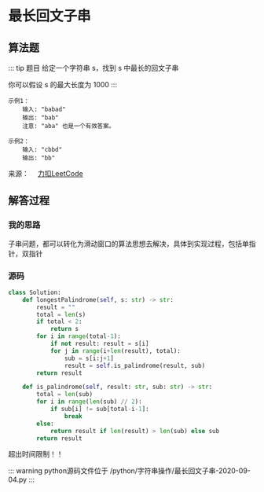 # 最长回文子串

## 算法题

::: tip 题目
给定一个字符串 s，找到 s 中最长的回文子串

你可以假设 s 的最大长度为 1000
:::

~~~
示例1：
    输入: "babad"
    输出: "bab"
    注意: "aba" 也是一个有效答案。
~~~

~~~
示例2：
    输入: "cbbd"
    输出: "bb"
~~~

来源：&emsp; [力扣LeetCode](https://leetcode-cn.com/leetbook/read/array-and-string/conm7/)

## 解答过程

### 我的思路
子串问题，都可以转化为滑动窗口的算法思想去解决，具体到实现过程，包括单指针，双指针


### 源码

```python
class Solution:
    def longestPalindrome(self, s: str) -> str:
        result = ""
        total = len(s)
        if total < 2:
            return s
        for i in range(total-1):
            if not result: result = s[i]
            for j in range(i+len(result), total):
                sub = s[i:j+1]
                result = self.is_palindrome(result, sub)
        return result

    def is_palindrome(self, result: str, sub: str) -> str:
        total = len(sub)
        for i in range(len(sub) // 2):
            if sub[i] != sub[total-i-1]:
                break
        else:
            return result if len(result) > len(sub) else sub
        return result
```

超出时间限制！！

::: warning python源码文件位于
/python/字符串操作/最长回文子串-2020-09-04.py
:::

